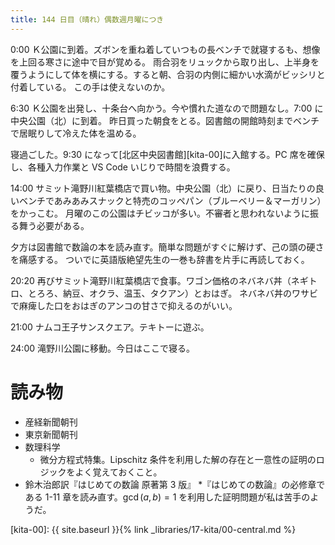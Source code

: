 ```yaml
---
title: 144 日目（晴れ）偶数週月曜につき
---
```


0:00 Ｋ公園に到着。ズボンを重ね着していつもの長ベンチで就寝するも、想像を上回る寒さに途中で目が覚める。
雨合羽をリュックから取り出し、上半身を覆うようにして体を横にする。すると朝、合羽の内側に細かい水滴がビッシリと付着している。
この手は使えないのか。

6:30 Ｋ公園を出発し、十条台へ向かう。今や慣れた道なので問題なし。7:00 に中央公園（北）に到着。
昨日買った朝食をとる。図書館の開館時刻までベンチで居眠りして冷えた体を温める。

寝過ごした。9:30 になって[北区中央図書館][kita-00]に入館する。PC 席を確保し、各種入力作業と VS Code いじりで時間を浪費する。

14:00 サミット滝野川紅葉橋店で買い物。中央公園（北）に戻り、日当たりの良いベンチであみあみスナックと特売のコッペパン（ブルーベリー＆マーガリン）をかっこむ。
月曜のこの公園はチビッコが多い。不審者と思われないように振る舞う必要がある。

夕方は図書館で数論の本を読み直す。簡単な問題がすぐに解けず、己の頭の硬さを痛感する。
ついでに英語版絶望先生の一巻も辞書を片手に再読しておく。

20:20 再びサミット滝野川紅葉橋店で食事。ワゴン価格のネバネバ丼（ネギトロ、とろろ、納豆、オクラ、温玉、タクアン）とおはぎ。
ネバネバ丼のワサビで麻痺した口をおはぎのアンコの甘さで抑えるのがいい。

21:00 ナムコ王子サンスクエア。テキトーに遊ぶ。

24:00 滝野川公園に移動。今日はここで寝る。

# 読み物

* 産経新聞朝刊
* 東京新聞朝刊
* 数理科学
  * 微分方程式特集。Lipschitz 条件を利用した解の存在と一意性の証明のロジックをよく覚えておくこと。
* 鈴木治郎訳『はじめての数論 原著第 3 版』
  *『はじめての数論』の必修章である 1-11 章を読み直す。$\gcd(a, b) = 1$ を利用した証明問題が私は苦手のようだ。

[kita-00]: {{ site.baseurl }}{% link _libraries/17-kita/00-central.md %}
